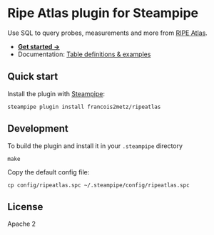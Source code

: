 # Ripe Atlas plugin for Steampipe

Use SQL to query probes, measurements and more from [RIPE Atlas][].

- **[Get started →](docs/index.md)**
- Documentation: [Table definitions & examples](docs/tables)

## Quick start

Install the plugin with [Steampipe][]:

    steampipe plugin install francois2metz/ripeatlas

## Development

To build the plugin and install it in your `.steampipe` directory

    make

Copy the default config file:

    cp config/ripeatlas.spc ~/.steampipe/config/ripeatlas.spc

## License

Apache 2

[steampipe]: https://steampipe.io
[RIPE Atlas]: https://atlas.ripe.net/
